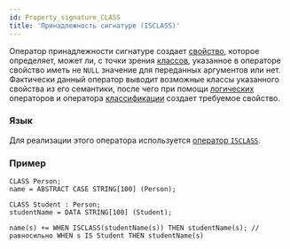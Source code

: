 ```yaml
---
id: Property_signature_CLASS
title: 'Принадлежность сигнатуре (ISCLASS)'
---
```


Оператор принадлежности сигнатуре создает [свойство](Properties.md), которое определяет, может ли, с точки зрения [классов](Classes.md), указанное в операторе свойство иметь не `NULL` значение для переданных аргументов или нет. Фактически данный оператор выводит возможные классы указанного свойства из его семантики, после чего при помощи [логических](Logical_operators_AND_OR_NOT_XOR.md) операторов и оператора [классификации](Classification_IS_AS.md) создает требуемое свойство.

### Язык

Для реализации этого оператора используется [оператор `ISCLASS`](ISCLASS_operator.md).

### Пример

```lsf
CLASS Person;
name = ABSTRACT CASE STRING[100] (Person);

CLASS Student : Person;
studentName = DATA STRING[100] (Student);

name(s) += WHEN ISCLASS(studentName(s)) THEN studentName(s); // равносильно WHEN s IS Student THEN studentName(s)
```
